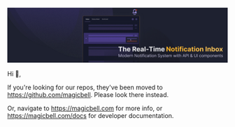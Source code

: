 ![banner](../assets/banner.jpg)

Hi 👋,

If you're looking for our repos, they've been moved to https://github.com/magicbell. Please look there instead.

Or, navigate to https://magicbell.com for more info, or https://magicbell.com/docs for developer documentation.

